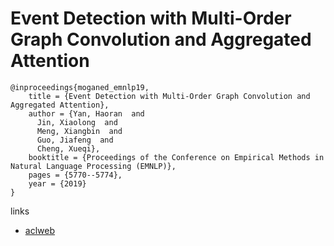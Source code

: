 # Event Detection with Multi-Order Graph Convolution and Aggregated Attention

```
@inproceedings{moganed_emnlp19,
    title = {Event Detection with Multi-Order Graph Convolution and Aggregated Attention},
    author = {Yan, Haoran  and
      Jin, Xiaolong  and
      Meng, Xiangbin  and
      Guo, Jiafeng  and
      Cheng, Xueqi},
    booktitle = {Proceedings of the Conference on Empirical Methods in Natural Language Processing (EMNLP)},
    pages = {5770--5774},
    year = {2019}
}
```

links
- [aclweb](https://www.aclweb.org/anthology/D19-1582/)
